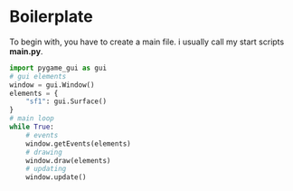 Boilerplate
============

To begin with, you have to create a main file. i usually call my start scripts **main.py**.

```python
import pygame_gui as gui
# gui elements
window = gui.Window()
elements = {
	"sf1": gui.Surface()
}
# main loop
while True:
	# events
	window.getEvents(elements)
	# drawing
	window.draw(elements)
	# updating
	window.update()
```
